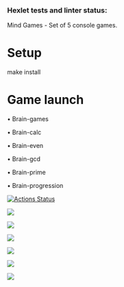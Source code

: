 ### Hexlet tests and linter status:

Mind Games - Set of 5 console games.

# Setup

make install

# Game launch

• Brain-games

• Brain-calc

• Brain-even

• Brain-gcd

• Brain-prime

• Brain-progression

[![Actions Status](https://github.com/Zhitik13/backend-project-44/workflows/hexlet-check/badge.svg)](https://github.com/Zhitik13/backend-project-44/actions)

<a href="https://codeclimate.com/github/Zhitik13/backend-project-44/maintainability"><img src="https://api.codeclimate.com/v1/badges/8d4906076fcd0a0cdba2/maintainability" /></a>

<a href="https://asciinema.org/a/521451" target="_blank"><img src="https://asciinema.org/a/521451.svg" /></a>

<a href="https://asciinema.org/a/521846" target="_blank"><img src="https://asciinema.org/a/521846.svg" /></a>

<a href="https://asciinema.org/a/521957" target="_blank"><img src="https://asciinema.org/a/521957.svg" /></a>

<a href="https://asciinema.org/a/521967" target="_blank"><img src="https://asciinema.org/a/521967.svg" /></a>

<a href="https://asciinema.org/a/521968" target="_blank"><img src="https://asciinema.org/a/521968.svg" /></a>
